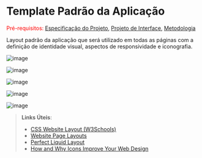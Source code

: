 # Template Padrão da Aplicação

<span style="color:red">Pré-requisitos: <a href="2-Especificação do Projeto.md"> Especificação do Projeto</a></span>, <a href="3-Projeto de Interface.md"> Projeto de Interface</a>, <a href="4-Metodologia.md"> Metodologia</a>

Layout padrão da aplicação que será utilizado em todas as páginas com a definição de identidade visual, aspectos de responsividade e iconografia.

![image](https://github.com/ICEI-PUC-Minas-PMV-ADS/ads-2024-1-e3-proj-mov-t8-pmv-ads-2024-1-e3-proj-printpro-wizard/assets/67543265/aefcb997-2786-44da-bafc-f2f9a86325a5)

![image](https://github.com/ICEI-PUC-Minas-PMV-ADS/ads-2024-1-e3-proj-mov-t8-pmv-ads-2024-1-e3-proj-printpro-wizard/assets/67543265/deffb9b0-d5cb-4256-9ebc-9b8aae7e2363)

![image](https://github.com/ICEI-PUC-Minas-PMV-ADS/ads-2024-1-e3-proj-mov-t8-pmv-ads-2024-1-e3-proj-printpro-wizard/assets/67543265/341f41f9-0d7a-48aa-aabd-c5843aad48f8)

![image](https://github.com/ICEI-PUC-Minas-PMV-ADS/ads-2024-1-e3-proj-mov-t8-pmv-ads-2024-1-e3-proj-printpro-wizard/assets/67543265/5c13770a-3587-4594-a911-92f14a4ffa92)

![image](https://github.com/ICEI-PUC-Minas-PMV-ADS/ads-2024-1-e3-proj-mov-t8-pmv-ads-2024-1-e3-proj-printpro-wizard/assets/67543265/e431a131-fc34-4374-b8db-b96b7c818493)


> **Links Úteis**:
>
> - [CSS Website Layout (W3Schools)](https://www.w3schools.com/css/css_website_layout.asp)
> - [Website Page Layouts](http://www.cellbiol.com/bioinformatics_web_development/chapter-3-your-first-web-page-learning-html-and-css/website-page-layouts/)
> - [Perfect Liquid Layout](https://matthewjamestaylor.com/perfect-liquid-layouts)
> - [How and Why Icons Improve Your Web Design](https://usabilla.com/blog/how-and-why-icons-improve-you-web-design/)
